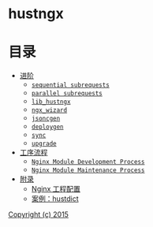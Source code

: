 hustngx
==

目录
==

* [进阶](advanced/index.md)
	* [`sequential subrequests`](advanced/sequential_subrequests.md)
	* [`parallel subrequests`](advanced/parallel_subrequests.md)
	* [`lib_hustngx`](advanced/lib_hustngx.md)
	* [`ngx_wizard`](advanced/ngx_wizard.md)
	* [`jsoncgen`](advanced/jsoncgen.md)
	* [`deploygen`](advanced/deploygen.md)
	* [`sync`](advanced/sync.md)
	* [`upgrade`](advanced/upgrade.md)
* [工序流程](process/index.md)
	* [`Nginx Module Development Process`](process/development.md)
	* [`Nginx Module Maintenance Process`](process/maintenance.md)
* [附录](appendix/index.md)
	* [Nginx 工程配置](appendix/project.md)
	* [案例：hustdict](appendix/hustdict.md)

[Copyright (c) 2015](https://opensource.org/licenses/MIT)